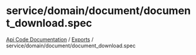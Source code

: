 # service/domain/document/document\_download.spec
 
[Api Code Documentation](../README.md) / [Exports](../modules.md) / service/domain/document/document\_download.spec
